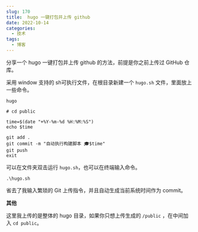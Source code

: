 ```yaml
---
slug: 170
title:  hugo 一键打包并上传 github
date: 2022-10-14
categories: 
  - 技术
tags: 
  - 博客
---
```


分享一个 hugo 一键打包并上传 github 的方法，前提是你之前上传过 GitHub 仓库。

采用 window 支持的 sh可执行文件，在根目录新建一个 `hugo.sh` 文件，里面放上一些命令。

```shell
hugo

# cd public

time=$(date "+%Y-%m-%d %H:%M:%S")
echo $time

git add .
git commit -m "自动执行构建脚本 🎓$time"
git push
exit

```

可以在文件夹双击运行 `hugo.sh`，也可以在终端输入命令。

```shell
.\hugo.sh
```

省去了我输入繁琐的 Git 上传指令，并且自动生成当前系统时间作为 commit。

**其他**

这里我上传的是整体的 hugo 目录，如果你只想上传生成的 `/public` ，在中间加入 `cd public`。